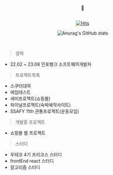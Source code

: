 
<!---
- 👀 I’m interested in ...
- 🌱 I’m currently learning ...
- 💞️ I’m looking to collaborate on ...
- 📫 How to reach me ...
--->
  <div align=center>
	👋 
  <br>
  <br>
  
[![Hits](https://hits.seeyoufarm.com/api/count/incr/badge.svg?url=https%3A%2F%2Fgithub.com%2Fjiyoung-Heo%2Fhit-counter&count_bg=%23282A36&title_bg=%23DD6387&icon=&icon_color=%23E7E7E7&title=hits&edge_flat=false)](https://hits.seeyoufarm.com)
  
  
  ![Anurag's GitHub stats](https://github-readme-stats.vercel.app/api?username=jiyoung-Heo&&show_icons=true&theme=dracula)
  
  <br>

  </div>
  
  > 경력
  - 22.02 ~ 23.08 인포뱅크 소프트웨어개발자
  
  > 프로젝트목록
  - 스쿠터대여
  - 에임테스트
  - 세미프로젝트(쇼핑몰)
  - 파이널프로젝트(숙박예약사이트)
  - SSAFY 11th 관통프로젝트(운동모임)
  
  > 개발중 프로젝트
  - 쇼핑몰 웹 프로젝트

  > 스터디
  - 우테코 4기 프리코스 스터디
  - frontEnd react 스터디
  - 알고리즘 스터디

<!--
#282A36 : 드라큘라배경색
#DD6387 : 드라큘라 포인트색
-->


<!---
jiyoung-Heo/jiyoung-Heo is a ✨ special ✨ repository because its `README.md` (this file) appears on your GitHub profile.
You can click the Preview link to take a look at your changes.
--->
